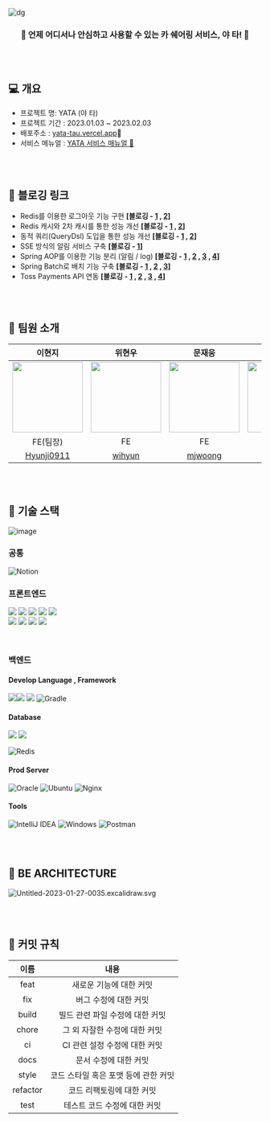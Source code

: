 ![dg](https://user-images.githubusercontent.com/110887604/214875212-f4280b42-1149-46db-a58b-f9371c9c5f6a.PNG)


<h3 align='center'>🚖 언제 어디서나 안심하고 사용할 수 있는 카 쉐어링 서비스, 야 타! 🚖 </h3>

<br><br>

## 💻 개요
- 프로젝트 명: YATA (야 타)
- 프로젝트 기간 : 2023.01.03 ~ 2023.02.03
- 배포주소 : [yata-tau.vercel.app](https://yata-tau.vercel.app/)🚀 <br>
- 서비스 메뉴얼 : [YATA 서비스 매뉴얼 🚀](https://relieved-carol-b8a.notion.site/YA-TA-eae22ece7db14bd5859b9bda653a32e5?pvs=4)

<br><br>
## 🔗 블로깅 링크
- Redis를 이용한 로그아웃 기능 구현 **[블로깅 - [1](https://velog.io/@wnguswn7/Redis%EB%9E%80-%EB%AC%B4%EC%97%87%EC%9D%BC%EA%B9%8C-Redis%EC%9D%98-%ED%8A%B9%EC%A7%95%EA%B3%BC-%EC%82%AC%EC%9A%A9-%EC%8B%9C-%EC%A3%BC%EC%9D%98%EC%A0%90) , [2](https://velog.io/@wnguswn7/Project-Redis%EB%A1%9C-%EB%A1%9C%EA%B7%B8%EC%95%84%EC%9B%83-%EA%B8%B0%EB%8A%A5-%EA%B5%AC%ED%98%84%ED%95%98%EA%B8%B0)]**
- Redis 캐시와 2차 캐시를 통한 성능 개선 **[블로깅 - [1](https://velog.io/@wnguswn7/Project-%ED%94%84%EB%A1%9C%EC%A0%9D%ED%8A%B8%EC%97%90%EC%84%9C%EC%9D%98-2%EC%B0%A8-%EC%BA%90%EC%8B%9C-%EB%8F%84%EC%9E%85-%EC%A0%84%ED%9B%84-%EB%B9%84%EA%B5%90) , [2](https://velog.io/@wnguswn7/Hibernate-ehcache%EB%A5%BC-%EC%9D%B4%EC%9A%A9%ED%95%9C-%EC%BA%90%EC%8B%B1)]**
- 동적 쿼리(QueryDsl) 도입을 통한 성능 개선 **[블로깅 -  [1](https://velog.io/@wnguswn7/QueryDsl%EC%9D%98-%EC%82%AC%EC%9A%A9%EA%B3%BC-%ED%94%84%EB%A1%9C%EC%A0%9D%ED%8A%B8%EC%97%90-%EC%A0%81%EC%9A%A9%ED%95%98%EA%B8%B0) , [2](https://velog.io/@wnguswn7/Project-fetchJoin%EC%9C%BC%EB%A1%9C-JPA-N1-%EB%AC%B8%EC%A0%9C-%ED%95%B4%EA%B2%B0%ED%95%98%EA%B8%B0)]**
- SSE 방식의 알림 서비스 구축 **[블로깅 -  [1](https://velog.io/@wnguswn7/Project-SseEmitter%EB%A1%9C-%EC%95%8C%EB%A6%BC-%EA%B8%B0%EB%8A%A5-%EA%B5%AC%ED%98%84%ED%95%98%EA%B8%B0)]**
- Spring AOP를 이용한 기능 분리 (알림 / log) **[블로깅 - [1](https://velog.io/@wnguswn7/Spring-AOPAspect-Oriented-Programming%EB%9E%80) , [2](https://velog.io/@wnguswn7/Spring-AOPAspect-Oriented-Programming-%EC%9A%A9%EC%96%B4-%EC%A0%95%EB%A6%AC) , [3](https://velog.io/@wnguswn7/Project-Custom-Annotaiton%EC%9D%84-%EC%9D%B4%EC%9A%A9%ED%95%98%EC%97%AC-Spring-AOP-%ED%94%84%EB%A1%9C%EC%A0%9D%ED%8A%B8%EC%97%90-%EC%A0%81%EC%9A%A9%ED%95%98%EA%B8%B0) , [4](https://velog.io/@wnguswn7/Project-Spring-AOP%EB%A1%9C-%EB%A1%9C%EA%B7%B8-%EC%95%8C%EB%A6%BC-%EA%B8%B0%EB%8A%A5-%EA%B5%AC%ED%98%84%ED%95%98%EA%B8%B0)]**
- Spring Batch로 배치 기능 구축 **[블로깅 - [1](https://velog.io/@wnguswn7/%EC%8A%A4%ED%94%84%EB%A7%81-%EB%B0%B0%EC%B9%98Spring-batch%EB%9E%80) , [2](https://velog.io/@wnguswn7/Tasklet-vs-Chunk-%EB%B9%84%EA%B5%90%EC%99%80-%EC%B2%98%EB%A6%AC-%ED%85%8C%EC%8A%A4%ED%8A%B8) , [3](https://velog.io/@wnguswn7/Project-%ED%94%84%EB%A1%9C%EC%A0%9D%ED%8A%B8%EC%97%90-Spring-Batch-%EC%A0%81%EC%9A%A9%ED%95%98%EA%B8%B0)]**
- Toss Payments API 연동 **[블로깅 - [1](https://velog.io/@wnguswn7/%ED%86%A0%EC%8A%A4%ED%8E%98%EC%9D%B4%EB%A8%BC%EC%B8%A0-%EC%97%B0%EB%8F%99%ED%95%98%EA%B8%B0-1-%EA%B2%B0%EC%A0%9C-%ED%9D%90%EB%A6%84) , [2](https://velog.io/@wnguswn7/%ED%86%A0%EC%8A%A4%ED%8E%98%EC%9D%B4%EB%A8%BC%EC%B8%A0-%EC%97%B0%EB%8F%99%ED%95%98%EA%B8%B0-2-%EA%B2%B0%EC%A0%9C-%EC%9A%94%EC%B2%AD) , [3](https://velog.io/@wnguswn7/%ED%86%A0%EC%8A%A4%ED%8E%98%EC%9D%B4%EB%A8%BC%EC%B8%A0-%EC%97%B0%EB%8F%99%ED%95%98%EA%B8%B0-3-%EA%B2%B0%EC%A0%9C-%EC%84%B1%EA%B3%B5%EC%8B%A4%ED%8C%A8) , [4](https://velog.io/@wnguswn7/%ED%86%A0%EC%8A%A4%ED%8E%98%EC%9D%B4%EB%A8%BC%EC%B8%A0-%EC%97%B0%EB%8F%99%ED%95%98%EA%B8%B0-4-%EA%B2%B0%EC%A0%9C-%EC%B7%A8%EC%86%8C-%EA%B2%B0%EC%A0%9C-%EB%82%B4%EC%97%AD-%EC%A1%B0%ED%9A%8C)]**

<br><br>

## 📌 팀원 소개

|이현지|위현우|문재웅|주현주|유형찬|김채은|
|:--:|:--:|:--:|:--:|:--:|:--:|
|<img width="140px" height="140px" src="https://user-images.githubusercontent.com/111180375/216278892-e772974b-31a3-4ba2-9506-a5f660f96036.png">|<img width="140px" height="140px" src="https://user-images.githubusercontent.com/111180375/216279794-f6e3bcb3-751f-4fb4-9689-50bf9b8d85f8.png">|<img  width="140px" height="140px" src="https://user-images.githubusercontent.com/111180375/216280229-a0c7ac13-e8f5-422f-be97-ea374ffa6ff3.jpeg">|<img width="140px" height="140px" src="https://github.com/Joo614/Yata-Project/assets/110887604/04efbd04-8dc8-4571-8caa-f76e57495eaf">|<img width="140px" height="140px" src="https://user-images.githubusercontent.com/111180375/216280452-6d8541e2-989a-4aea-94ad-c1eec727c56b.jpeg">|<img width="140px" height="140px" src="https://user-images.githubusercontent.com/111180375/216280855-59c341b3-2767-4dbb-b5e3-1800e9e436e5.jpeg">|
|FE(팀장)|FE|FE|BE|BE|BE|
|[Hyunji0911](https://github.com/Hyunji0911)|[wihyun](https://github.com/wihyun)|[mjwoong](https://github.com/mjwoong)|[Joo614](https://github.com/Joo614)|[gudcks0305](https://github.com/gudcks0305)|[Chaeeunm](https://github.com/Chaeeunm)|

<br><br>

## 📌 기술 스택
![image](https://user-images.githubusercontent.com/110887604/216774612-861d41b0-753d-46be-a60f-67fdc261b3fb.png)
### 공통
![Notion](https://img.shields.io/badge/Notion-%23000000.svg?style=for-the-badge&logo=notion&logoColor=white)
### 프론트엔드
<img src="https://img.shields.io/badge/html5-E34F26?style=for-the-badge&logo=html5&logoColor=white"> <img src="https://img.shields.io/badge/css-1572B6?style=for-the-badge&logo=css3&logoColor=white"> <img src="https://img.shields.io/badge/javascript-F7DF1E?style=for-the-badge&logo=javascript&logoColor=black"> <img src="https://img.shields.io/badge/react-61DAFB?style=for-the-badge&logo=react&logoColor=black"> <img src="https://img.shields.io/badge/styledcomponents-DB7093?style=for-the-badge&logoColor=black"> <br> <img src="https://img.shields.io/badge/Axios-181717?style=for-the-badge&logo=Axios&logoColor=white"> <img src="https://img.shields.io/badge/Redux Toolkit-764ABC?style=for-the-badge&logo=Redux&logoColor=white"> <img src="https://img.shields.io/badge/React Router-CA4245?style=for-the-badge&logo=ReactRouter&logoColor=white"/> <img src="https://img.shields.io/badge/npm-CB3837?style=for-the-badge&logo=npm&logoColor=white">

<br>
  
### 백엔드
#### Develop Language , Framework
<img src="https://img.shields.io/badge/Spring-6DB33F?style=for-the-badge&logo=Spring&logoColor=green"><img src="https://img.shields.io/badge/Spring Boot-6DB33F?style=for-the-badge&logo=Spring Boot&logoColor=yellow">
<img src="https://img.shields.io/badge/Java-007396?style=for-the-badge&logo=Java&logoColor=white">
![Gradle](https://img.shields.io/badge/Gradle-02303A.svg?style=for-the-badge&logo=Gradle&logoColor=white)
#### Database
<img src="https://img.shields.io/badge/MySQL-4479A1?style=for-the-badge&logo=MySQL&logoColor=white">
<img src="https://img.shields.io/badge/Amazon S3-569A31?style=for-the-badge&logo=Amazon S3&logoColor=white">

![Redis](https://img.shields.io/badge/redis-%23DD0031.svg?style=for-the-badge&logo=redis&logoColor=white)
#### Prod Server
![Oracle](https://img.shields.io/badge/Oracle-F80000?style=for-the-badge&logo=oracle&logoColor=white)
![Ubuntu](https://img.shields.io/badge/Ubuntu-E95420?style=for-the-badge&logo=ubuntu&logoColor=white)
![Nginx](https://img.shields.io/badge/nginx-%23009639.svg?style=for-the-badge&logo=nginx&logoColor=white)
#### Tools
![IntelliJ IDEA](https://img.shields.io/badge/IntelliJIDEA-000000.svg?style=for-the-badge&logo=intellij-idea&logoColor=white)
![Windows](https://img.shields.io/badge/Windows-0078D6?style=for-the-badge&logo=windows&logoColor=white)
![Postman](https://img.shields.io/badge/Postman-FF6C37?style=for-the-badge&logo=postman&logoColor=white)

<br><br>
## 📌 BE ARCHITECTURE
![Untitled-2023-01-27-0035.excalidraw.svg](readME_Images%2FUntitled-2023-01-27-0035.excalidraw.svg)

<br><br>

## 📌 커밋 규칙
|이름|내용|
|:--:|:--:|
|feat| 새로운 기능에 대한 커밋|
|fix| 버그 수정에 대한 커밋|
|build| 빌드 관련 파일 수정에 대한 커밋|
|chore| 그 외 자잘한 수정에 대한 커밋|
|ci| CI 관련 설정 수정에 대한 커밋|
|docs| 문서 수정에 대한 커밋|
|style|  코드 스타일 혹은 포맷 등에 관한 커밋|
|refactor| 코드 리팩토링에 대한 커밋|
|test| 테스트 코드 수정에 대한 커밋|
